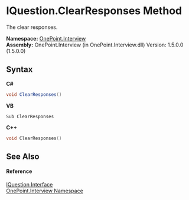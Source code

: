 # IQuestion.ClearResponses Method 
 

The clear responses.

**Namespace:**&nbsp;<a href="N_OnePoint_Interview">OnePoint.Interview</a><br />**Assembly:**&nbsp;OnePoint.Interview (in OnePoint.Interview.dll) Version: 1.5.0.0 (1.5.0.0)

## Syntax

**C#**<br />
``` C#
void ClearResponses()
```

**VB**<br />
``` VB
Sub ClearResponses
```

**C++**<br />
``` C++
void ClearResponses()
```


## See Also


#### Reference
<a href="T_OnePoint_Interview_IQuestion">IQuestion Interface</a><br /><a href="N_OnePoint_Interview">OnePoint.Interview Namespace</a><br />